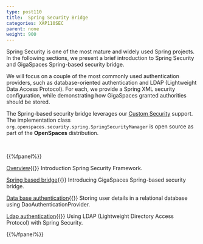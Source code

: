 ```yaml
---
type: post110
title:  Spring Security Bridge
categories: XAP110SEC
parent: none
weight: 900
---
```




Spring Security is one of the most mature and widely used Spring projects. In the following sections, we present a brief introduction to Spring Security and GigaSpaces Spring-based security bridge.

We will focus on a couple of the most commonly used authentication providers, such as database-oriented authentication and LDAP (Lightweight Data Access Protocol). For each, we provide a Spring XML security configuration, while demonstrating how GigaSpaces granted authorities should be stored.

The Spring-based security bridge leverages our [Custom Security](./custom-security.html) support. The implementation class `org.openspaces.security.spring.SpringSecurityManager` is open source as part of the **OpenSpaces** distribution.

<br>

{{%fpanel%}}

[Overview](./introducing-spring-security.html){{<wbr>}}
Introduction Spring Security Framework.

[Spring based bridge](./gigaspaces-spring-based-security-bridge.html){{<wbr>}}
Introducing GigaSpaces Spring-based security bridge.

[Data base authentication](./authenticating-against-a-database.html){{<wbr>}}
Storing user details in a relational database using DaoAuthenticationProvider.

[Ldap authentication](./authenticating-against-an-ldap-repository.html){{<wbr>}}
Using LDAP (Lightweight Directory Access Protocol) with Spring Security.


{{%/fpanel%}}



